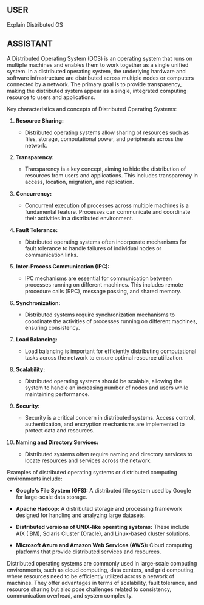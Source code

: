 ## USER
Explain Distributed OS

## ASSISTANT
A Distributed Operating System (DOS) is an operating system that runs on multiple machines and enables them to work together as a single unified system. In a distributed operating system, the underlying hardware and software infrastructure are distributed across multiple nodes or computers connected by a network. The primary goal is to provide transparency, making the distributed system appear as a single, integrated computing resource to users and applications.

Key characteristics and concepts of Distributed Operating Systems:

1. **Resource Sharing:**
   - Distributed operating systems allow sharing of resources such as files, storage, computational power, and peripherals across the network.

2. **Transparency:**
   - Transparency is a key concept, aiming to hide the distribution of resources from users and applications. This includes transparency in access, location, migration, and replication.

3. **Concurrency:**
   - Concurrent execution of processes across multiple machines is a fundamental feature. Processes can communicate and coordinate their activities in a distributed environment.

4. **Fault Tolerance:**
   - Distributed operating systems often incorporate mechanisms for fault tolerance to handle failures of individual nodes or communication links.

5. **Inter-Process Communication (IPC):**
   - IPC mechanisms are essential for communication between processes running on different machines. This includes remote procedure calls (RPC), message passing, and shared memory.

6. **Synchronization:**
   - Distributed systems require synchronization mechanisms to coordinate the activities of processes running on different machines, ensuring consistency.

7. **Load Balancing:**
   - Load balancing is important for efficiently distributing computational tasks across the network to ensure optimal resource utilization.

8. **Scalability:**
   - Distributed operating systems should be scalable, allowing the system to handle an increasing number of nodes and users while maintaining performance.

9. **Security:**
   - Security is a critical concern in distributed systems. Access control, authentication, and encryption mechanisms are implemented to protect data and resources.

10. **Naming and Directory Services:**
    - Distributed systems often require naming and directory services to locate resources and services across the network.

Examples of distributed operating systems or distributed computing environments include:

- **Google's File System (GFS):** A distributed file system used by Google for large-scale data storage.
  
- **Apache Hadoop:** A distributed storage and processing framework designed for handling and analyzing large datasets.

- **Distributed versions of UNIX-like operating systems:** These include AIX (IBM), Solaris Cluster (Oracle), and Linux-based cluster solutions.

- **Microsoft Azure and Amazon Web Services (AWS):** Cloud computing platforms that provide distributed services and resources.

Distributed operating systems are commonly used in large-scale computing environments, such as cloud computing, data centers, and grid computing, where resources need to be efficiently utilized across a network of machines. They offer advantages in terms of scalability, fault tolerance, and resource sharing but also pose challenges related to consistency, communication overhead, and system complexity.